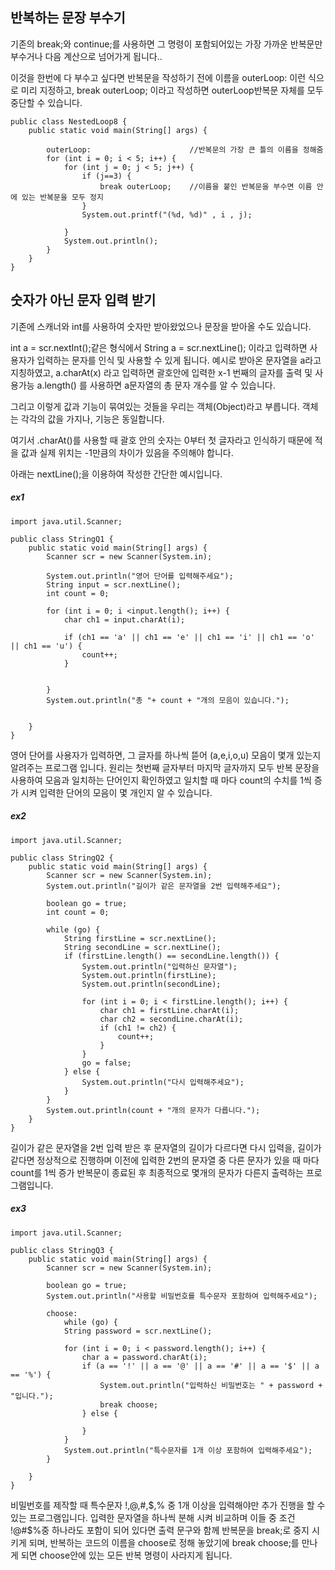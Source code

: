

## 반복하는 문장 부수기

기존의 break;와 continue;를 사용하면 그 명령이 포함되어있는 가장 가까운 반복문만 부수거나 다음 계산으로 넘어가게 됩니다..

이것을 한번에 다 부수고 싶다면 반복문을 작성하기 전에 이름을 outerLoop: 이런 식으로 미리 지정하고,
break outerLoop; 이라고 작성하면 outerLoop반복문 자체를 모두 중단할 수 있습니다.

```
public class NestedLoop8 {
	public static void main(String[] args) {
		
		outerLoop:                      //반복문의 가장 큰 틀의 이름을 정해줌
		for (int i = 0; i < 5; i++) {
			for (int j = 0; j < 5; j++) {
				if (j==3) {
					break outerLoop;    //이름을 붙인 반복문을 부수면 이름 안에 있는 반복문을 모두 정지
				}
				System.out.printf("(%d, %d)" , i , j);
				
			}
			System.out.println();
		}
	}
}
```



## 숫자가 아닌 문자 입력 받기

기존에 스캐너와 int를 사용하여 숫자만 받아왔었으나 문장을 받아올 수도 있습니다.

int a = scr.nextInt();같은 형식에서
String a = scr.nextLine(); 이라고 입력하면 사용자가 입력하는 문자를 인식 및 사용할 수 있게 됩니다.
예시로 받아온 문자열을 a라고 지칭하였고,
a.charAt(x) 라고 입력하면 괄호안에 입력한 x-1 번째의 글자를 출력 및 사용가능
a.length() 를 사용하면 a문자열의 총 문자 개수를 알 수 있습니다.

그리고 이렇게 값과 기능이 묶여있는 것들을 우리는 객체(Object)라고 부릅니다.
객체는 각각의 값을 가지나, 기능은 동일합니다.

여기서 .charAt()를 사용할 때 괄호 안의 숫자는 0부터 첫 글자라고 인식하기 때문에 적을 값과 실제 위치는 -1만큼의 차이가 있음을 주의해야 합니다.

아래는 nextLine();을 이용하여 작성한 간단한 예시입니다.


##### ex1

```
import java.util.Scanner;

public class StringQ1 {
	public static void main(String[] args) {
		Scanner scr = new Scanner(System.in);
		
		System.out.println("영어 단어를 입력해주세요");
		String input = scr.nextLine();
		int count = 0;
		
		for (int i = 0; i <input.length(); i++) {
			char ch1 = input.charAt(i);
			
			if (ch1 == 'a' || ch1 == 'e' || ch1 == 'i' || ch1 == 'o' || ch1 == 'u') {
				count++;
			}
			
			
		}
		System.out.println("총 "+ count + "개의 모음이 있습니다.");
		
		
	}
}

```

영어 단어를 사용자가 입력하면, 그 글자를 하나씩 뜯어 (a,e,i,o,u) 모음이 몇개 있는지 알려주는 프로그램 입니다.
원리는 첫번째 글자부터 마지막 글자까지 모두 반복 문장을 사용하여 모음과 일치하는 단어인지 확인하였고 일치할 때 마다 count의 수치를 1씩 증가 시켜 입력한 단어의 모음이 몇 개인지 알 수 있습니다.



##### ex2

```
import java.util.Scanner;

public class StringQ2 {
	public static void main(String[] args) {
		Scanner scr = new Scanner(System.in);
		System.out.println("길이가 같은 문자열을 2번 입력해주세요");

		boolean go = true;
		int count = 0;
		
		while (go) {
			String firstLine = scr.nextLine();
			String secondLine = scr.nextLine();
			if (firstLine.length() == secondLine.length()) {
				System.out.println("입력하신 문자열");
				System.out.println(firstLine);
				System.out.println(secondLine);

				for (int i = 0; i < firstLine.length(); i++) {
					char ch1 = firstLine.charAt(i);
					char ch2 = secondLine.charAt(i);
					if (ch1 != ch2) {
						count++;
					}
				}
				go = false;
			} else {
				System.out.println("다시 입력해주세요");
			}
		}
		System.out.println(count + "개의 문자가 다릅니다.");
	}
}

```

길이가 같은 문자열을 2번 입력 받은 후 문자열의 길이가 다르다면 다시 입력을, 
길이가 같다면 정상적으로 진행하며 이전에 입력한 2번의 문자열 중 다른 문자가 있을 때 마다 count를 1씩 증가
반복문이 종료된 후 최종적으로 몇개의 문자가 다른지 출력하는 프로그램입니다.



##### ex3

```
import java.util.Scanner;

public class StringQ3 {
	public static void main(String[] args) {
		Scanner scr = new Scanner(System.in);

		boolean go = true;
		System.out.println("사용할 비밀번호를 특수문자 포함하여 입력해주세요");

		choose: 
			while (go) {
			String password = scr.nextLine();
			
			for (int i = 0; i < password.length(); i++) {
				char a = password.charAt(i);
				if (a == '!' || a == '@' || a == '#' || a == '$' || a == '%') {
					System.out.println("입력하신 비밀번호는 " + password + "입니다.");
					break choose;
				} else {

				}
			}
			System.out.println("특수문자를 1개 이상 포함하여 입력해주세요");
		}

	}
}
```

비밀번호를 제작할 때 특수문자 !,@,#,$,% 중 1개 이상을 입력해야만 추가 진행을 할 수 있는 프로그램입니다.
입력한 문자열을 하나씩 분해 시켜 비교하며 이들 중 조건 !@#$%중 하나라도 포함이 되어 있다면 출력 문구와 함께 반복문을 break;로 중지 시키게 되며,
반복하는 코드의 이름을 choose로 정해 놓았기에 break choose;를 만나게 되면 choose안에 있는 모든 반복 명령이 사라지게 됩니다.
